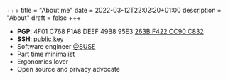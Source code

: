 +++
title = "About me"
date = 2022-03-12T22:02:20+01:00
description = "About"
draft = false
+++

* **PGP**: 4F01 C768 F1A8 DEEF 49B8  95E3 [263B F422 CC90 C832](https://gedon.org/0x263BF422CC90C832)
* **SSH**: [public key](https://gedon.org/ssh)
* Software engineer [@SUSE](https://www.suse.com)
* Part time minimalist
* Ergonomics lover
* Open source and privacy advocate
